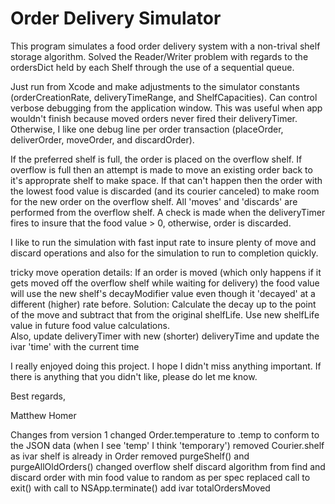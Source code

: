 #  Order Delivery Simulator

This program simulates a food order delivery system with a non-trival shelf storage algorithm.
Solved the Reader/Writer problem with regards to the ordersDict held by each Shelf through the use of a sequential queue.

Just run from Xcode and make adjustments to the simulator constants (orderCreationRate, deliveryTimeRange, and ShelfCapacities).
Can control verbose debugging from the application window.  This was useful when app wouldn't finish because moved orders never fired their deliveryTimer.  
Otherwise, I like one debug line per order transaction (placeOrder, deliverOrder, moveOrder, and discardOrder).

If the preferred shelf is full, the order is placed on the overflow shelf.  If overflow is full then an attempt is made to move an existing order back to it's approprate shelf to make space.  If that can't happen then the order with the lowest food value is discarded (and its courier canceled) to make room for the new order on the overflow shelf.  All 'moves' and 'discards' are performed from the overflow shelf.
A check is made when the deliveryTimer fires to insure that the food value > 0, otherwise, order is discarded.

I like to run the simulation with fast input rate to insure plenty of move and discard operations and also for the simulation to run to completion quickly.

 tricky move operation details:
    If an order is moved (which only happens if it gets moved off the overflow shelf while waiting for delivery) the food value will use the new shelf's decayModifier value even though it 'decayed' at a different (higher) rate before.
    Solution: Calculate the decay up to the point of the move and subtract that from the original shelfLife.  Use new shelfLife value in future food value calculations.  
    Also, update deliveryTimer with new (shorter) deliveryTime and update the ivar 'time' with the current time

I really enjoyed doing this project.  I hope I didn't miss anything important.
If there is anything that you didn't like, please do let me know.

Best regards,

Matthew Homer


Changes from version 1
    changed Order.temperature to .temp to conform to the JSON data (when I see 'temp' I think 'temporary')
    removed Courier.shelf as ivar shelf is already in Order
    removed purgeShelf() and purgeAllOldOrders()
    changed overflow shelf discard algorithm from find and discard order with min food value to random as per spec
    replaced call to exit() with call to NSApp.terminate()
    add ivar totalOrdersMoved
